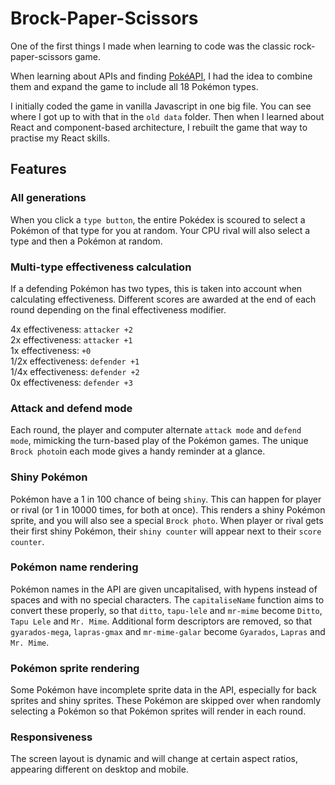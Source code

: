 # Brock-Paper-Scissors

One of the first things I made when learning to code was the classic rock-paper-scissors game.

When learning about APIs and finding [PokéAPI](https://pokeapi.co/), I had the idea to combine them and expand the game to include all 18 Pokémon types. 

I initially coded the game in vanilla Javascript in one big file. You can see where I got up to with that in the `old data` folder. Then when I learned about React and component-based architecture, I rebuilt the game that way to practise my React skills. 

## Features

### All generations

When you click a `type button`, the entire Pokédex is scoured to select a Pokémon of that type for you at random. Your CPU rival will also select a type and then a Pokémon at random.

### Multi-type effectiveness calculation

If a defending Pokémon has two types, this is taken into account when calculating effectiveness. Different scores are awarded at the end of each round depending on the final effectiveness modifier.

4x effectiveness: `attacker +2`  
2x effectiveness: `attacker +1`  
1x effectiveness: `+0`  
1/2x effectiveness: `defender +1`  
1/4x effectiveness: `defender +2`  
0x effectiveness: `defender +3`  

### Attack and defend mode

Each round, the player and computer alternate `attack mode` and `defend mode`, mimicking the turn-based play of the Pokémon games. The unique `Brock photo`in each mode gives a handy reminder at a glance.

### Shiny Pokémon

Pokémon have a 1 in 100 chance of being `shiny`. This can happen for player or rival (or 1 in 10000 times, for both at once). This renders a shiny Pokémon sprite, and you will also see a special `Brock photo`. When player or rival gets their first shiny Pokémon, their `shiny counter` will appear next to their `score counter`.

### Pokémon name rendering

Pokémon names in the API are given uncapitalised, with hypens instead of spaces and with no special characters. The `capitaliseName` function aims to convert these properly, so that `ditto`, `tapu-lele` and `mr-mime` become `Ditto`, `Tapu Lele` and `Mr. Mime`. Additional form descriptors are removed, so that `gyarados-mega`, `lapras-gmax` and `mr-mime-galar` become `Gyarados`, `Lapras` and `Mr. Mime`.

### Pokémon sprite rendering

Some Pokémon have incomplete sprite data in the API, especially for back sprites and shiny sprites. These Pokémon are skipped over when randomly selecting a Pokémon so that Pokémon sprites will render in each round.

### Responsiveness

The screen layout is dynamic and will change at certain aspect ratios, appearing different on desktop and mobile.

